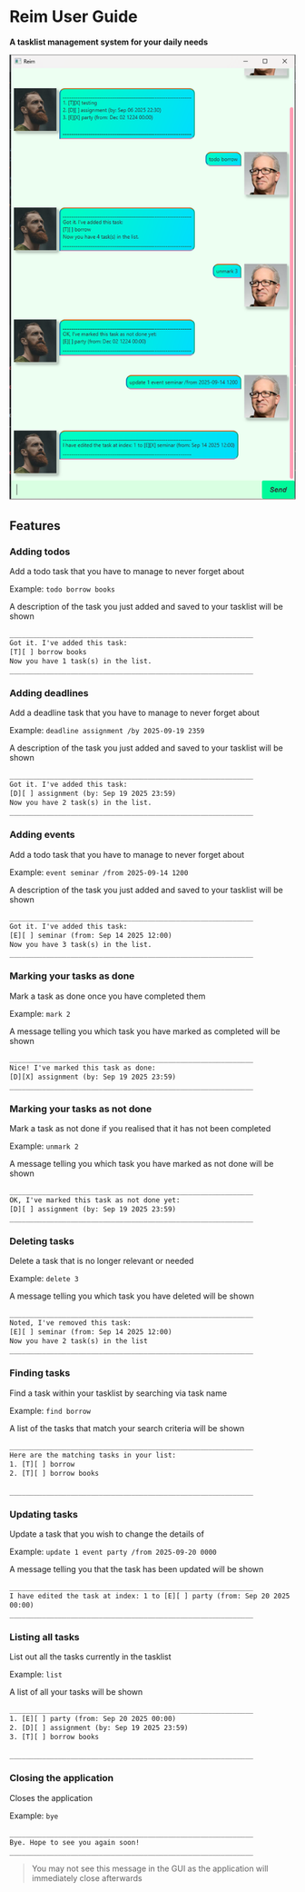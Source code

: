 # Reim User Guide
**A tasklist management system for your daily needs**

![Ui.png](Ui.png)

## Features

### Adding todos
Add a todo task that you have to manage to never forget about

Example: `todo borrow books`

A description of the task you just added and saved to your tasklist will be shown

```
____________________________________________________________
Got it. I've added this task:
[T][ ] borrow books
Now you have 1 task(s) in the list.
____________________________________________________________
```

### Adding deadlines
Add a deadline task that you have to manage to never forget about


Example: `deadline assignment /by 2025-09-19 2359`

A description of the task you just added and saved to your tasklist will be shown

```
____________________________________________________________
Got it. I've added this task:
[D][ ] assignment (by: Sep 19 2025 23:59)
Now you have 2 task(s) in the list.
____________________________________________________________
```

### Adding events
Add a todo task that you have to manage to never forget about

Example: `event seminar /from 2025-09-14 1200`

A description of the task you just added and saved to your tasklist will be shown

```
____________________________________________________________
Got it. I've added this task:
[E][ ] seminar (from: Sep 14 2025 12:00)
Now you have 3 task(s) in the list.
____________________________________________________________
```

### Marking your tasks as done
Mark a task as done once you have completed them

Example: `mark 2`

A message telling you which task you have marked as completed will be shown

```
____________________________________________________________
Nice! I've marked this task as done:
[D][X] assignment (by: Sep 19 2025 23:59)
____________________________________________________________
```

### Marking your tasks as not done
Mark a task as not done if you realised that it has not been completed

Example: `unmark 2`

A message telling you which task you have marked as not done will be shown

```
____________________________________________________________
OK, I've marked this task as not done yet:
[D][ ] assignment (by: Sep 19 2025 23:59)
____________________________________________________________
```

### Deleting tasks
Delete a task that is no longer relevant or needed

Example: `delete 3`

A message telling you which task you have deleted will be shown

```
____________________________________________________________
Noted, I've removed this task:
[E][ ] seminar (from: Sep 14 2025 12:00)
Now you have 2 task(s) in the list
____________________________________________________________
```

### Finding tasks
Find a task within your tasklist by searching via task name

Example: `find borrow`

A list of the tasks that match your search criteria will be shown

```
____________________________________________________________
Here are the matching tasks in your list:
1. [T][ ] borrow
2. [T][ ] borrow books

____________________________________________________________
```

### Updating tasks
Update a task that you wish to change the details of

Example: `update 1 event party /from 2025-09-20 0000`

A message telling you that the task has been updated will be shown

```
____________________________________________________________
I have edited the task at index: 1 to [E][ ] party (from: Sep 20 2025 00:00)
____________________________________________________________
```

### Listing all tasks
List out all the tasks currently in the tasklist

Example: `list`

A list of all your tasks will be shown

```
____________________________________________________________
1. [E][ ] party (from: Sep 20 2025 00:00)
2. [D][ ] assignment (by: Sep 19 2025 23:59)
3. [T][ ] borrow books

____________________________________________________________
```

### Closing the application
Closes the application

Example: `bye`

```
____________________________________________________________
Bye. Hope to see you again soon!
____________________________________________________________
```
> You may not see this message in the GUI as the application will immediately close afterwards
